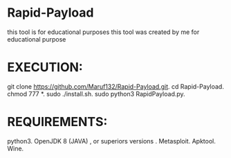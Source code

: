 # Rapid-Payload
this tool is for educational purposes
this tool was created by me for educational purpose

# EXECUTION:

git clone https://github.com/Maruf132/Rapid-Payload.git.
cd Rapid-Payload.
chmod 777 *.
sudo ./install.sh.
sudo python3 RapidPayload.py.

# REQUIREMENTS:
python3.
OpenJDK 8 (JAVA) , or superiors versions .
Metasploit.
Apktool.
Wine.
